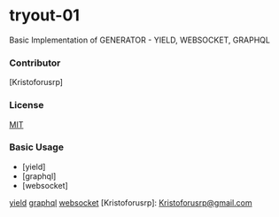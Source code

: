 # tryout-01
Basic Implementation of GENERATOR - YIELD, WEBSOCKET, GRAPHQL

### Contributor
[Kristoforusrp]

### License
[MIT](./LICENSE)

### Basic Usage
- [yield]
- [graphql]
- [websocket]



[yield](https://github.com/kristoforusrp/tryout-01/tree/master/yield)
[graphql](https://github.com/kristoforusrp/tryout-01/tree/master/graphql)
[websocket](https://github.com/kristoforusrp/tryout-01/tree/master/websocket)
[Kristoforusrp]: Kristoforusrp@gmail.com
